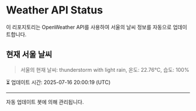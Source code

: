 
# Weather API Status

이 리포지토리는 OpenWeather API를 사용하여 서울의 날씨 정보를 자동으로 업데이트합니다.

## 현재 서울 날씨
> 서울의 현재 날씨: thunderstorm with light rain, 온도: 22.76°C, 습도: 100%

⏳ 업데이트 시간: 2025-07-16 20:00:19 (UTC)

---
자동 업데이트 봇에 의해 관리됩니다.
